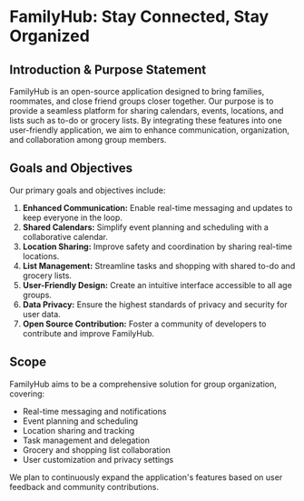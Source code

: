# FamilyHub: Stay Connected, Stay Organized

## Introduction & Purpose Statement

FamilyHub is an open-source application designed to bring families, roommates, and close friend groups closer together. 
Our purpose is to provide a seamless platform for sharing calendars, events, locations, and lists such as to-do or grocery lists. 
By integrating these features into one user-friendly application, we aim to enhance communication, organization, and collaboration among group members.

## Goals and Objectives

Our primary goals and objectives include:

1. **Enhanced Communication:** Enable real-time messaging and updates to keep everyone in the loop.
2. **Shared Calendars:** Simplify event planning and scheduling with a collaborative calendar.
3. **Location Sharing:** Improve safety and coordination by sharing real-time locations.
4. **List Management:** Streamline tasks and shopping with shared to-do and grocery lists.
5. **User-Friendly Design:** Create an intuitive interface accessible to all age groups.
6. **Data Privacy:** Ensure the highest standards of privacy and security for user data.
7. **Open Source Contribution:** Foster a community of developers to contribute and improve FamilyHub.

## Scope

FamilyHub aims to be a comprehensive solution for group organization, covering:

- Real-time messaging and notifications
- Event planning and scheduling
- Location sharing and tracking
- Task management and delegation
- Grocery and shopping list collaboration
- User customization and privacy settings

We plan to continuously expand the application's features based on user feedback and community contributions.
